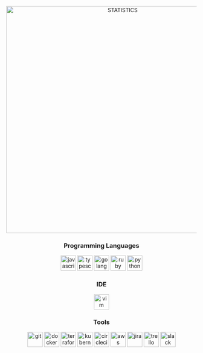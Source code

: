 <p align="center">
  <a href="https://crazyoptimist.net">
    <img alt="STATISTICS" width="600px" src="https://github-readme-stats.vercel.app/api?username=crazyoptimist&count_private=true&show_icons=true&theme=gruvbox" />
  </a>
</p>

<h3 align="center">Programming Languages</h3>
<p align="center"> 
  <img src="https://cdn.jsdelivr.net/gh/devicons/devicon/icons/javascript/javascript-original.svg" alt="javascript" width="40" height="40"/>
  <img src="https://cdn.jsdelivr.net/gh/devicons/devicon/icons/typescript/typescript-original.svg" alt="typescript" width="40" height="40"/>
  <img src="https://cdn.jsdelivr.net/gh/devicons/devicon/icons/go/go-original.svg" alt="golang" width="40" height="40"/>
  <img src="https://cdn.jsdelivr.net/gh/devicons/devicon/icons/ruby/ruby-original.svg" alt="ruby" width="40" height="40"/>
  <img src="https://cdn.jsdelivr.net/gh/devicons/devicon/icons/python/python-original.svg" alt="python" width="40" height="40"/>
</p>


<h3 align="center">IDE</h3>
<p align="center"> 
  <img src="https://cdn.jsdelivr.net/gh/devicons/devicon/icons/vim/vim-original.svg" alt="vim" width="40" height="40"/>
</p>

<h3 align="center">Tools</h3>
<p align="center">
  <img src="https://cdn.jsdelivr.net/gh/devicons/devicon/icons/git/git-original.svg" alt="git" width="40" height="40"/>
  <img src="https://cdn.jsdelivr.net/gh/devicons/devicon/icons/docker/docker-original.svg" alt="docker" width="40" height="40"/>
  <img src="https://img.icons8.com/color/344/terraform.png" alt="terraform" width="40" height="40"/>
  <img src="https://cdn.jsdelivr.net/gh/devicons/devicon/icons/kubernetes/kubernetes-plain.svg" alt="kubernetes" width="40" height="40"/>
  <img src="https://cdn.jsdelivr.net/gh/devicons/devicon/icons/circleci/circleci-plain.svg" alt="circleci" width="40" height="40"/>
  <img src="https://cdn.jsdelivr.net/gh/devicons/devicon/icons/amazonwebservices/amazonwebservices-original.svg" alt="aws" width="40" height="40"/>
  <img src="https://cdn.jsdelivr.net/gh/devicons/devicon/icons/jira/jira-original.svg" alt="jira" width="40" height="40"/>
  <img src="https://cdn.jsdelivr.net/gh/devicons/devicon/icons/trello/trello-plain.svg" alt="trello" width="40" height="40"/>
  <img src="https://cdn.jsdelivr.net/gh/devicons/devicon/icons/slack/slack-original.svg" alt="slack" width="40" height="40"/>
</p>
